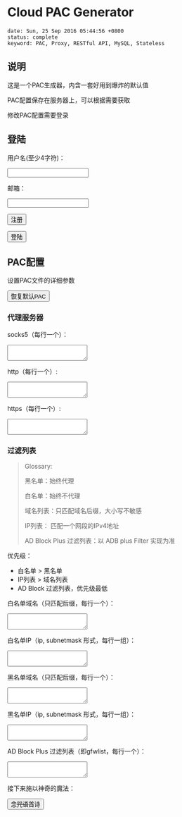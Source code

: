 # Cloud PAC Generator
```metadata
date: Sun, 25 Sep 2016 05:44:56 +0800
status: complete
keyword: PAC, Proxy, RESTful API, MySQL, Stateless
```
## 说明
这是一个PAC生成器，内含一套好用到爆炸的默认值

PAC配置保存在服务器上，可以根据需要获取

修改PAC配置需要登录

## 登陆
用户名(至少4字符)：

<input id="username" type="text">

邮箱：

<input id="email" type="text" >

<button onclick="register()">注册</button>

<button onclick="login()">登陆</button>

## PAC配置
设置PAC文件的详细参数

<button onclick="reset_pac()">恢复默认PAC</button>

### 代理服务器

socks5（每行一个）：

<textarea id="socks5-servers"></textarea>

http（每行一个）:

<textarea id="http-servers"></textarea>

https（每行一个）:

<textarea id="https-servers"></textarea>

### 过滤列表

> Glossary:
>
> 黑名单：始终代理
>
> 白名单：始终不代理
>
> 域名列表：只匹配域名后缀，大小写不敏感
>
> IP列表： 匹配一个网段的IPv4地址
>
> AD Block Plus 过滤列表：以 ADB plus Filter 实现为准
>

优先级：
- 白名单 > 黑名单
- IP列表 > 域名列表
- AD Block 过滤列表，优先级最低

白名单域名（只匹配后缀，每行一个）：

<textarea id="direct-host"></textarea>

白名单IP（ip, subnetmask 形式，每行一组）：

<textarea id="direct-ip"></textarea>

黑名单域名（只匹配后缀，每行一个）：

<textarea id="proxy-host"></textarea>

黑名单IP（ip, subnetmask 形式，每行一组）：

<textarea id="proxy-ip"></textarea>

AD Block Plus 过滤列表（即gfwlist，每行一个）：

<textarea id="adbp-filters"></textarea>

接下来施以神奇的魔法：

<button onclick="so_magical()">念<del>咒语</del>首诗</button>

<div id="pac-container" style="display: none;">
<p>获取PAC:</p>
<p>代理设置链接：</p>
<p id="pac-link"></p>
<button onclick="save_pac()">直接下载</button>
<p>苟利国家生死以，岂因祸福避趋之</p>
<textarea id="pac-content"></textarea>
</div>















<script>
/*!
 * jQuery Cookie Plugin v1.4.1
 * https://github.com/carhartl/jquery-cookie
 *
 * Copyright 2013 Klaus Hartl
 * Released under the MIT license
 */
(function (factory) {
	if (typeof define === 'function' && define.amd) {
		// AMD
		define(['jquery'], factory);
	} else if (typeof exports === 'object') {
		// CommonJS
		factory(require('jquery'));
	} else {
		// Browser globals
		factory(jQuery);
	}
}(function ($) {

	var pluses = /\+/g;

	function encode(s) {
		return config.raw ? s : encodeURIComponent(s);
	}

	function decode(s) {
		return config.raw ? s : decodeURIComponent(s);
	}

	function stringifyCookieValue(value) {
		return encode(config.json ? JSON.stringify(value) : String(value));
	}

	function parseCookieValue(s) {
		if (s.indexOf('"') === 0) {
			// This is a quoted cookie as according to RFC2068, unescape...
			s = s.slice(1, -1).replace(/\\"/g, '"').replace(/\\\\/g, '\\');
		}

		try {
			// Replace server-side written pluses with spaces.
			// If we can't decode the cookie, ignore it, it's unusable.
			// If we can't parse the cookie, ignore it, it's unusable.
			s = decodeURIComponent(s.replace(pluses, ' '));
			return config.json ? JSON.parse(s) : s;
		} catch(e) {
            console.log("JQuery.cookie parse cookie failed");
            console.log(e);
        }
	}

	function read(s, converter) {
		var value = config.raw ? s : parseCookieValue(s);
		return $.isFunction(converter) ? converter(value) : value;
	}

	var config = $.cookie = function (key, value, options) {

		// Write

		if (value !== undefined && !$.isFunction(value)) {
			options = $.extend({}, config.defaults, options);

			if (typeof options.expires === 'number') {
				var days = options.expires, t = options.expires = new Date();
				t.setTime(+t + days * 864e+5);
			}

			return (document.cookie = [
				encode(key), '=', stringifyCookieValue(value),
				options.expires ? '; expires=' + options.expires.toUTCString() : '', // use expires attribute, max-age is not supported by IE
				options.path    ? '; path=' + options.path : '',
				options.domain  ? '; domain=' + options.domain : '',
				options.secure  ? '; secure' : ''
			].join(''));
		}

		// Read

		var result = key ? undefined : {};

		// To prevent the for loop in the first place assign an empty array
		// in case there are no cookies at all. Also prevents odd result when
		// calling $.cookie().
		var cookies = document.cookie ? document.cookie.split('; ') : [];

		for (var i = 0, l = cookies.length; i < l; i++) {
			var parts = cookies[i].split('=');
			var name = decode(parts.shift());
			var cookie = parts.join('=');

			if (key && key === name) {
				// If second argument (value) is a function it's a converter...
				result = read(cookie, value);
				break;
			}

			// Prevent storing a cookie that we couldn't decode.
			if (!key && (cookie = read(cookie)) !== undefined) {
				result[name] = cookie;
			}
		}

		return result;
	};

	config.defaults = {};

	$.removeCookie = function (key, options) {
		if ($.cookie(key) === undefined) {
			return false;
		}

		// Must not alter options, thus extending a fresh object...
		$.cookie(key, '', $.extend({}, options, { expires: -1 }));
		return !$.cookie(key);
	};
}));

</script>
<div style="display:none;">**</div>
<script>
    var id;
    var name;
    var verified = false;
    var is_valid_user_info = false;
    var has_load_config = false;

    var $username = $("#username");
    var $email = $("#email");
    var $socks5_servers = $("#socks5-servers");
    var $http_servers = $("#http-servers");
    var $https_servers = $("#https-servers");
    var $proxy_host = $("#proxy-host");
    var $proxy_ip = $("#proxy-ip");
    var $direct_host = $("#direct-host");
    var $direct_ip = $("#direct-ip");
    var $adbp_filters = $("#adbp-filters");
    var $pac_content = $("#pac-content");
    var $pac_container = $("#pac-container");
    var $pac_link = $("#pac-link");

    $email.val($.cookie("email"));
    $username.val($.cookie("username"));


    function register() {
        create_user();
    }

    function login() {
        query_user(load_user_config);
    }

    function reset_pac() {
        query_user(set_user_config_default);
    }

    function so_magical() {
        console.log("so magical");
        // query_user(update_config.bind(function(){
        //     load_user_config();
        //     get_pac();
        // }));
        if (has_load_config) {
            query_user(()=>update_config(()=>get_pac()));
        } else {
            query_user(()=>load_user_config(()=>update_config(()=>get_pac())));
        }
    }



    function create_user(success) {
        $.post({
            url: '/api/pac/users',
            data: JSON.stringify({
                email: $email.val(),
                name: $username.val()
                }),
            success: function(data) {
                if (data.code == 200) {
                    alert("验证邮件已发送\n若未收到邮件，请检查垃圾箱。");
                    $.cookie("username", $username.val());
                    $.cookie("email", $email.val());

                } else {
                    switch(data.code) {
                        case 403:
                            alert("无效输入");
                            break;
                        case 409:
                            alert("邮箱已注册");
                            break;
                        case 500:
                            alert("内部错误");
                            break;
                        default:
                            alert("" + data.code + " " + data.msg);
                            break;
                    }

                }
                if (success) {
                    success();
                }
            }
        }).always((data) => {
            console.log("create_user@/api/pac/users");
            console.log(data);
        });
    }

    function query_user(success) {
        if (is_valid_user_info) {
            if (success) {
                success();
            }
            return;
        }

        $.cookie("email", $email.val());
        $.get({
            url: '/api/pac/users',
            data: {email: $("#email").val()},
            success: function(data) {
                if (data.code != 200) {
                    switch (data.code) {
                        case 404:
                            alert("账户不存在");
                            break;
                        default:
                            alert("错误：" + data.code + "/" + data.msg);
                            break;
                    }
                    return;
                }
                id = data.result.id;
                name = data.result.name;
                verified = data.result.verified;

                console.log("query user: ");
                console.log(data)

                $.cookie("username", name);
                $username.val(name);
                if (verified == false) {
                    alert("邮箱尚未通过验证。请查收验证邮件");
                    return;
                } else {
                    is_valid_user_info = true;
                    if (success) {
                        success();
                    }
                }
            }
        });
    }

    function load_user_config(success) {
        if (is_valid_user_info) {
            $.get({
                url: '/api/pac/users/' + id + '/config',
                success: function(data) {
                    //console.log("user config: ");
                    //console.log(data);
                    if (data.code != 200) {
                        console.log("load_user_config failed");
                        console.log(data);
                        return;
                    }

                    $socks5_servers.val(data.result.socks5_servers.join("\n"));
                    $http_servers.val(data.result.http_servers.join("\n"));
                    $https_servers.val(data.result.https_servers.join("\n"));
                    $proxy_host.val(data.result.proxy_host.join("\n"));
                    data.result.proxy_ip.forEach(function (val, index, arr) {
                        arr[index] = val.join(", ");
                    });
                    $proxy_ip.val(data.result.proxy_ip.join("\n"));
                    $direct_host.val(data.result.direct_host.join("\n"));
                    data.result.direct_ip.forEach(function(val, index, arr) {
                        arr[index] = val.join(", ");
                    });
                    $direct_ip.val(data.result.direct_ip.join("\n"));
                    $adbp_filters.val(data.result.adbp_filters.join("\n"));

                    has_load_config = true;
                    if (success) {
                        console.log("load config calling success");
                        success();
                    }
                }
            }).always(d=>{console.log("load config");console.log(d)});
        }
    }

    function update_config(success) {
        if (!is_valid_user_info) {
            return;
        }

        var config = {
            socks5_servers: $socks5_servers.val(),
            socks_servers: null,
            http_servers: $http_servers.val(),
            https_servers: $https_servers.val(),
            proxy_host: $proxy_host.val(),
            proxy_ip: $proxy_ip.val(),
            direct_host: $direct_host.val(),
            direct_ip: $direct_ip.val(),
            adbp_filters: $adbp_filters.val()
        };
        var normalize = function(user_input) {
            var str = user_input.trim();
            if (str.length < 3) {
                return [];
            }
            var arr = str.split("\n");
            ret = [];
            arr.forEach(function(v, i, a) {
                v = v.trim();
                if (v.length > 2) {
                    ret.push(v);
                }
            });
            return ret;
        };

        config.socks5_servers = normalize(config.socks5_servers);
        config.http_servers = normalize(config.https_servers);
        config.https_servers = normalize(config.https_servers);
        config.proxy_host = normalize(config.proxy_host);
        config.proxy_ip = normalize(config.proxy_ip);
        config.proxy_ip.forEach(function(v, i, a) {
            var r = v.split(",");
            r.forEach(function (vv, ii, aa) { aa[ii] = vv.trim();});
            a[i] = r;
        });
        config.direct_host = normalize(config.direct_host);
        config.direct_ip = normalize(config.direct_ip);
        config.direct_ip.forEach(function(v, i, a) {
            var r = v.split(",");
            r.forEach(function (vv, ii, aa) { aa[ii] = vv.trim();});
            a[i] = r;
        });
        config.adbp_filters = normalize(config.adbp_filters);

        config.socks_servers = config.socks5_servers;

        $.post({
            url: '/api/pac/users/' + id + '/config',
            data: JSON.stringify(config),
            success: function(data) {
                if (data.code != 200) {
                    console.log("update config failed");
                    console.log(data);
                    return;
                }
                if (success) {
                    success();
                }
            }
        });
    }

    function get_pac() {
        $.get({
            url: '/api/pac/users/' + id + '/content',
            success: function(data) {
                $pac_content.val(data.result);
                $pac_link.html(window.location.origin + '/api/pac/users/' + id + '/content/raw');
                $pac_container.show();
            }
        }).always(d=>{console.log("get pac");console.log(d)});
    }

    function save_pac() {
        //var pac_blob = new Blob([$pac_content.val()], {type: "text/plain;charset=utf-8"});
        //saveAs(pac_blob, name.replace(/[\s\\\*.:"/\]\[;|=,<>\0]/, "-") + ".pac");
        var link = window.location.origin + '/api/pac/users/' + id + '/content/raw';
        var win = window.open(link, '_blank'); //_
        win.focus();
    }

    function set_user_config_default() {
        $.ajax({
            url: '/api/pac/users/' + id + '/config/default',
            method: 'DELETE',
            success: function(data) {
                console.log("reset pac: ");
                console.log(data);
            }
        });
    }

</script>
